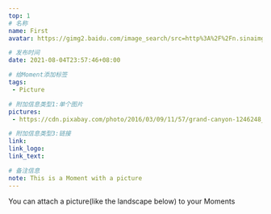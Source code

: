 ```yaml
---
top: 1
# 名称
name: First
avatar: https://gimg2.baidu.com/image_search/src=http%3A%2F%2Fn.sinaimg.cn%2Fsinacn17%2F0%2Fw400h400%2F20181111%2F89f9-hnstwwq6307162.jpg&refer=http%3A%2F%2Fn.sinaimg.cn&app=2002&size=f9999,10000&q=a80&n=0&g=0n&fmt=jpeg?sec=1630729931&t=e8c4135ba966d5fbfd5d30adf96551c0

# 发布时间
date: 2021-08-04T23:57:46+08:00

# 给Moment添加标签
tags:
 - Picture

# 附加信息类型1:单个图片
pictures:
 - https://cdn.pixabay.com/photo/2016/03/09/11/57/grand-canyon-1246248_1280.jpg

# 附加信息类型3:链接
link:
link_logo:
link_text:

# 备注信息
note: This is a Moment with a picture
---
```


You can attach a picture(like the landscape below) to your Moments
